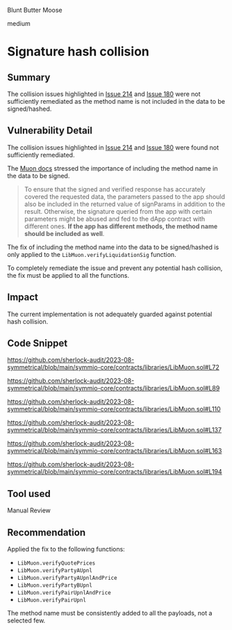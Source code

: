 Blunt Butter Moose

medium

# Signature hash collision
## Summary

The collision issues highlighted in [Issue 214](https://github.com/sherlock-audit/2023-06-symmetrical-judging/issues/214) and [Issue 180](https://github.com/sherlock-audit/2023-06-symmetrical-judging/issues/180) were not sufficiently remediated as the method name is not included in the data to be signed/hashed.

## Vulnerability Detail

The collision issues highlighted in [Issue 214](https://github.com/sherlock-audit/2023-06-symmetrical-judging/issues/214) and [Issue 180](https://github.com/sherlock-audit/2023-06-symmetrical-judging/issues/180) were found not sufficiently remediated.

The [Muon docs](https://dev.muon.net/#signparams) stressed the importance of including the method name in the data to be signed.

> To ensure that the signed and verified response has accurately covered the requested data, the parameters passed to the app should also be included in the returned value of signParams in addition to the result. Otherwise, the signature queried from the app with certain parameters might be abused and fed to the dApp contract with different ones. **If the app has different methods, the method name should be included as well**.

The fix of including the method name into the data to be signed/hashed is only applied to the `LibMuon.verifyLiquidationSig` function.

To completely remediate the issue and prevent any potential hash collision, the fix must be applied to all the functions.

## Impact

The current implementation is not adequately guarded against potential hash collision.

## Code Snippet

https://github.com/sherlock-audit/2023-08-symmetrical/blob/main/symmio-core/contracts/libraries/LibMuon.sol#L72

https://github.com/sherlock-audit/2023-08-symmetrical/blob/main/symmio-core/contracts/libraries/LibMuon.sol#L89

https://github.com/sherlock-audit/2023-08-symmetrical/blob/main/symmio-core/contracts/libraries/LibMuon.sol#L110

https://github.com/sherlock-audit/2023-08-symmetrical/blob/main/symmio-core/contracts/libraries/LibMuon.sol#L137

https://github.com/sherlock-audit/2023-08-symmetrical/blob/main/symmio-core/contracts/libraries/LibMuon.sol#L163

https://github.com/sherlock-audit/2023-08-symmetrical/blob/main/symmio-core/contracts/libraries/LibMuon.sol#L194

## Tool used

Manual Review

## Recommendation

Applied the fix to the following functions:

-  `LibMuon.verifyQuotePrices`
-  `LibMuon.verifyPartyAUpnl`
-  `LibMuon.verifyPartyAUpnlAndPrice`
-  `LibMuon.verifyPartyBUpnl`
-  `LibMuon.verifyPairUpnlAndPrice`
-  `LibMuon.verifyPairUpnl`

The method name must be consistently added to all the payloads, not a selected few.